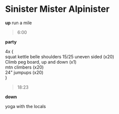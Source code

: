 # Sinister Mister Alpinister


__up__
run a mile 

> 6:00


__party__

4x { <br>
squat kettle belle shoulders 15/25 uneven sided (x20) <br>
Climb peg board, up and down (x1) <br>
mtn climbers (x20) <br>
24" jumpups (x20) <br>
}
<br>
> 18:23

__down__

yoga with the locals